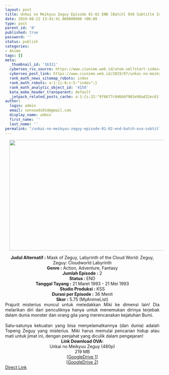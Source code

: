 ```yaml
---
layout: post
title: Unkai no Meikyuu Zeguy Episode 01-02 END [Batch] OVA Subtitle Indonesia
date: 2019-08-22 13:41:41.000000000 +00:00
type: post
parent_id: '0'
published: true
password: ''
status: publish
categories:
- Anime
tags: []
meta:
  _thumbnail_id: '16311'
  cyberseo_rss_source: https://www.ciunime.web.id/atom.xml?start-index=3601&max-results=150
  cyberseo_post_link: https://www.ciunime.web.id/2019/07/unkai-no-meikyuu-zeguy-episode-01-02.html
  rank_math_news_sitemap_robots: index
  rank_math_robots: a:1:{i:0;s:5:"index";}
  rank_math_analytic_object_id: '4158'
  kata_make_header_transparent: default
  _jetpack_related_posts_cache: a:1:{s:32:"8f6677c9d6b0f903e98ad32ec61f8deb";a:2:{s:7:"expires";i:1651437718;s:7:"payload";a:0:{}}}
author:
  login: admin
  email: senseads014@gmail.com
  display_name: admin
  first_name: ''
  last_name: ''
permalink: "/unkai-no-meikyuu-zeguy-episode-01-02-end-batch-ova-subtitle-indonesia/"
---
```

<div class="separator" style="clear: both; text-align: center;"><a href="https://1.bp.blogspot.com/-8TedXP6nSvw/XTbdPSqrj-I/AAAAAAAAccQ/i0YUFnDvO_IBH0PX2f6VV6n0YtTQP5svgCLcBGAs/s1600/Unkai%2Bno%2BMeikyuu%2BZeguy.jpg" imageanchor="1" style="margin-left: 1em; margin-right: 1em;"><img border="0" data-original-height="720" data-original-width="1280" height="360" src="{{ site.baseurl }}/assets/2019/08/Unkai%2Bno%2BMeikyuu%2BZeguy.jpg" width="640" /></a></div>
<p>
<div style="text-align: center;"><b>Judul</b><b><b> Alternatif </b>:</b> Mask of Zeguy, Labyrinth of the Cloud World: Zeguy, Zeguy: Cloudworld Labyrinth</div>
<div style="text-align: center;"><b><b>Genre :</b></b> Action, Adventure, Fantasy</div>
<div style="text-align: center;"><b>Jumlah Episode :</b> 2<br /><b>Status :&nbsp;</b>END<br /><b>Tanggal Tayang :</b> 21 Maret 1993 - 21 Mei 1993<br /><b>Studio Produksi :</b> KSS<br /><b>Durasi per Episode :</b> 36 Menit</div>
<div style="text-align: center;"><b>Skor :</b> 5.75 (MyAnimeList)</div>
<div style="text-align: center;"></div>
<div style="text-align: justify;"><span class="isi">Prajurit misterius muncul untuk meledakkan Miki ke dimensi lain! Dia melarikan diri dari penculiknya hanya untuk menemukan dirinya terjebak dalam dunia monster dan orang gila yang merencanakan kejatuhan Bumi.</span><br /><span class="isi"><br />Satu-satunya kekuatan yang bisa menyelamatkannya (dan dunia) adalah Topeng Zeguy yang misterius. Miki harus memulai pencarian hidup atau mati untuk jimat ini, dengan penjahat yang diculik dalam pengejaran!</span></div>
<div style="text-align: justify;"></div>
<div style="text-align: justify;"></div>
<div style="text-align: center;"><b>Link Download OVA:</b></div>
<div style="text-align: center;">Unkai no Meikyuu Zeguy (480p)</div>
<div style="text-align: center;">
<div style="text-align: center;">
<div style="text-align: center;">219 MB</div>
<div style="text-align: center;">[<a href="https://drive.google.com/file/d/1_gPfS6txUSiwZ7GIz8IfjROkaocpqBr6/view" target="_blank" rel="noopener">GoogleDrive 1</a>]<br />[<a href="https://drive.google.com/file/d/1rJK81BQqmsVYZ-VWVcAuqfKOpqmAfOCm/view" target="_blank" rel="noopener">GoogleDrive 2</a>]</div>
</div>
</div>
<link rel="stylesheet" href="https://cdnjs.cloudflare.com/ajax/libs/font-awesome/4.7.0/css/font-awesome.min.css" />
<div class="divbtn"> <a href="https://handymansurrender.com/fihup8buzv?key=94550f7ce39444073321dde3b8782f97" class="btn"><i class="fa fa-download"></i> Direct Link</a> </div>
